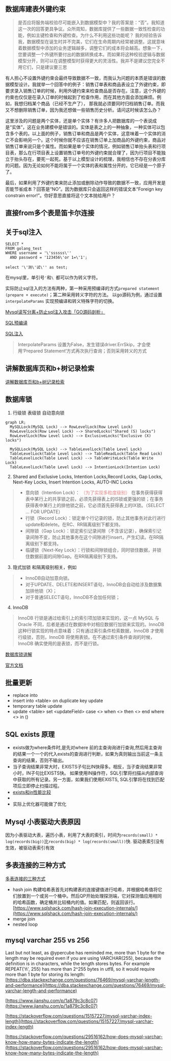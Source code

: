 ## 数据库建表外键约束

> 是否应将服务端校验尽可能嵌入到数据模型中？我的答案是：“否”。我知道这一次的回答更具争议。众所周知，数据库提供了一些数据一致性检查的功能，例如主键检查和外键检查。为什么不利用这些功能呢？ 我的经验告诉我，数据模型在诞生时并不完美，它们在生命周期内经常被调整。这就意味着数据模型中添加的业务逻辑越多，调整它们的成本将会越高。想象一下，您要调整一个外键所要付出的数据转换成本。而如果将这种校验逻辑与数据模型分开，则可以在调整模型时获得更大的灵活性。我并不是建议您完全不用它们，只是建议要三思

有人担心不设置外键约束会最终导致数据不一致，而我认为问题的本质是错误的数据模型设计。我就举一个回答中的例子：销售订单表和商品表设立了外键约束，即要求录入销售订单的时候，利用外键约束来检查商品是否存在。注意，这个外键的约束也仅仅是在录入订单的时候起到了检查作用，而在其他方面会添加麻烦。例如，我想归档某个商品（已经不生产了），
那我就必须要同时归档销售订单。而我又不想删除销售订单，因为我还想做一些销售历史分析。请问这时候该怎么办？

这里涉及的问题是两个实体，还是单个实体？有许多人把数据库的一个表说成是“实体”，这在业务建模中是错误的。实体是表之上的一种抽象，一种实体可以包含多个表的。以上面的例子，销售订单和商品是两个实体，这意味着一个实体的消亡不会影响另一个。这个时候你就不应该在销售订单上加商品的外键约束，商品对销售订单来说只是个属性。而如果是单个实体的情况，例如销售订单抬头表和行项目表，那么在行项目表上设置销售订单号的外键约束就合理了，因为行项目不能独立于抬头存在，要死一起死。基于以上模型设计的梳理，我相信也不存在分表分库的问题。因为无论如何不能将属于一个实体的表和属性分开的，它已经是一个原子了。

最后，如果利用了外键约束来防止添加或删除动作导致的数据不一致，应用开发是否能节省成本？回答是“NO”。因为数据库只会返回这样的错误文本“Foreign key constrain error!”。你好意思直接将这个文本抛给用户？

## 直接from多个表是笛卡尔连接

## 关于sql注入

```mysql
SELECT *
FROM golang_test
WHERE username = '\'ssssss\''
  AND password = '123456\'or 1=\'1';
```

```mysql
select '\'测\'试\'' as test;
```

在mysql里，单引号`'`和`\ `都可以作为转义字符。

实际防止sql注入的方法有两种，第一种采用预编译的方式`prepared statement (prepare + execute)`；第二种采用转义字符的方法。 以go源码为例，通过设置`interpolateParams`
实现预编译和转义特殊字符的切换。

[Mysql读写分离+防止sql注入攻击「GO源码剖析」](https://zhuanlan.zhihu.com/p/111682902)

[SQL预编译](https://www.jianshu.com/p/9972d7b33061)

[SQL注入](https://www.zhihu.com/question/335706717/answer/1778513564)
> InterpolateParams 设置为False，发生错误driver.ErrSkip，才会使用‘Prepared Statement‘方式再次执行查询；否则采用转义的方式

## 讲解数据库页和b+树记录检索

[讲解数据库页和b+树记录检索](https://blog.csdn.net/LXYDSF/article/details/125974218?spm=1001.2101.3001.6650.11&utm_medium=distribute.pc_relevant.none-task-blog-2%7Edefault%7EBlogCommendFromBaidu%7ERate-11-125974218-blog-122126352.pc_relevant_multi_platform_whitelistv4&depth_1-utm_source=distribute.pc_relevant.none-task-blog-2%7Edefault%7EBlogCommendFromBaidu%7ERate-11-125974218-blog-122126352.pc_relevant_multi_platform_whitelistv4&utm_relevant_index=16)

## 数据库锁

1. 行级锁 表级锁 自动意向锁

```mermaid
graph LR;
  MySQLLock(MySQL Lock) --> RowLevelLock(Row Level Lock)
  RowLevelLock(Row Level Lock) --> SharedLocks("Shared (S) locks")
  RowLevelLock(Row Level Lock) --> ExclusiveLocks("Exclusive (X) locks")
  
  MySQLLock(MySQL Lock) --> TableLevelLock(Table Level Lock)
  TableLevelLock(Table Level Lock) --> TableReadLock(Table Read Lock)
  TableLevelLock(Table Level Lock) --> TableWriteLock(Table Write Lock)
  TableLevelLock(Table Level Lock) --> IntentionLock(Intention Lock)
```

2. Shared and Exclusive Locks, Intention Locks,Record Locks, Gap Locks, Next-Key Locks, Insert Intention Locks, AUTO-INC
   Locks

> * 意向锁（Intention Lock）： <font color=LightCoral>（为了实现多粒度级别）</font> 在事务获得获得表中某行上的共享锁之前，必须先获得表上的IS锁或更强的锁；在事务获得表中某行上的排他锁之前，它必须首先获得表上的IX锁。（SELECT ... FOR UPDATE）
> * 行锁（Record Lock）：锁定单个行记录的锁，防止其他事务对此行进行update和delete。在RC、RR隔离级别下都支持。
> * 间隙锁（Gap Lock）：锁定索引记录间隙（不含该记录），确保索引记录间隙不变，防止其他事务在这个间隙进行insert，产生幻读。在RR隔离级别下都支持。
> * 临键锁（Next-Key Lock）：行锁和间隙锁组合，同时锁住数据，并锁住数据前面的间隙Gap。在RR隔离级别下支持。

3. 隐式加锁 和隔离级别相关，例如

> * InnoDB自动加意向锁。
> * 对于UPDATE、DELETE和INSERT语句，InnoDB会自动给涉及数据集加排他锁（X)；
> * 对于普通SELECT语句，InnoDB不会加任何锁；

4. InnoDB

> InnoDB 行锁是通过给索引上的索引项加锁来实现的，这一点 MySQL 与 Oracle 不同，后者是通过在数据块中对相应数据行加锁来实现的。InnoDB 这种行锁实现的特点意味着：只有通过索引条件检索数据，InnoDB 才使用行级锁，否则，InnoDB 将使用表锁。在不通过索引条件查询的时候，InnoDB 确实使用的是表锁，而不是行锁。

[数据库锁讲解](https://blog.csdn.net/zcl_love_wx/article/details/81983267)

[官方文档](https://dev.mysql.com/doc/refman/8.0/en/innodb-locking.html)

## 批量更新

* replace into
* insert into \<table> on duplicate key update
* temporary table update
* update \<table\> set \<updateField> case \<> when \<> then \<> end where \<> in ()

## SQL exists 原理

* exists做为where条件时,是先对where 前的主查询询进行查询,然后用主查询的结果一个一个的代入exists的查询进行判断，如果为真则输出当前这一条主查询的结果，否则不输出。
* 当子查询结果非常大时，EXISTS子句比IN快得多。相反，当子查询结果非常小时，IN子句比EXISTS快。 如果使用IN操作符，SQL引擎将扫描从内部查询中获取的所有记录。另一方面，如果我们使用EXISTS, SQL引擎将在找到匹配项后立即停止扫描过程。
* [exists和in性能比较](https://blog.csdn.net/a_hui_tai_lang/article/details/81146635?spm=1001.2101.3001.6650.5&utm_medium=distribute.pc_relevant.none-task-blog-2%7Edefault%7ECTRLIST%7ERate-5-81146635-blog-108504594.pc_relevant_3mothn_strategy_and_data_recovery&depth_1-utm_source=distribute.pc_relevant.none-task-blog-2%7Edefault%7ECTRLIST%7ERate-5-81146635-blog-108504594.pc_relevant_3mothn_strategy_and_data_recovery&utm_relevant_index=10)
* 
* 实际上优化器可能做了优化

## Mysql 小表驱动大表原因
因为小表驱动大表，遍历小表，利用了大表的索引，时间为`records(small) * log(records(big))`比`records(big) * log(records(small))`快.
驱动表索引没有生效，被驱动表索引有效

## 多表连接的三种方式
[多表连接的三种方式](https://www.sqlshack.com/internals-of-physical-join-operators-nested-loops-join-hash-match-join-merge-join-in-sql-server/)
* hash join 构建哈希表首先对构建表的连接键值进行哈希，并根据哈希值将它们放置到一个或另一个桶中。然后QP开始处理探测端，它对探测值应用相同的哈希函数，确定桶并比较桶内的值。如果匹配，则返回该行。 [https://www.sqlshack.com/hash-join-execution-internals/](https://www.sqlshack.com/hash-join-execution-internals/)
* merge join
* nested loop

## mysql varchar 255 vs 256
Last but not least, as @ypercube has reminded me, more than 1 byte for the length may be required even if you are using VARCHAR(255), because the definition is in characters, while the length stores bytes. For example REPEAT('ñ', 255) has more than 2^255 bytes in utf8, so it would require more than 1 byte for storing its length:
[https://dba.stackexchange.com/questions/76469/mysql-varchar-length-and-performance](https://dba.stackexchange.com/questions/76469/mysql-varchar-length-and-performance)

[https://www.jianshu.com/p/1a879c3c8c07](https://www.jianshu.com/p/1a879c3c8c07)

[https://stackoverflow.com/questions/15157227/mysql-varchar-index-length](https://stackoverflow.com/questions/15157227/mysql-varchar-index-length)

[https://stackoverflow.com/questions/29516162/how-does-mysql-varchar-know-how-many-bytes-indicate-the-length](https://stackoverflow.com/questions/29516162/how-does-mysql-varchar-know-how-many-bytes-indicate-the-length)